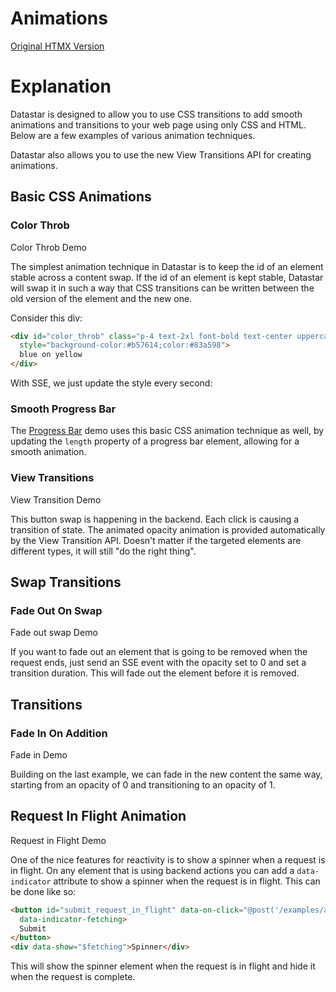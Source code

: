 # Animations

[Original HTMX Version](https://htmx.org/examples/animations/)

# Explanation

Datastar is designed to allow you to use CSS transitions to add smooth animations and transitions to your web page using
only CSS and HTML. Below are a few examples of various animation techniques.

Datastar also allows you to use the new View Transitions API for creating animations.

<div id="animations" data-init="@get('/examples/animations/data')"></div>

## Basic CSS Animations

### Color Throb

<div>
  <div id="color_throb">Color Throb Demo</div>
</div>

The simplest animation technique in Datastar is to keep the id of an element stable across a content swap. If the id of
an element is kept stable, Datastar will swap it in such a way that CSS transitions can be written between the old
version of the element and the new one.

Consider this div:

```html
<div id="color_throb" class="p-4 text-2xl font-bold text-center uppercase transition-all duration-1000 rounded-box"
  style="background-color:#b57614;color:#83a598">
  blue on yellow
</div>
```

With SSE, we just update the style every second:

### Smooth Progress Bar

The [Progress Bar](/examples/progress_bar) demo uses this basic CSS animation technique as well, by updating the
`length` property of a progress bar element, allowing for a smooth animation.

### View Transitions

<div id="view_transition">View Transition Demo</div>

This button swap is happening in the backend. Each click is causing a transition of state. The animated opacity
animation is provided automatically by the View Transition API. Doesn't matter if the targeted elements are different
types, it will still "do the right thing".

## Swap Transitions

### Fade Out On Swap

<div id="fade_out_swap">Fade out swap Demo</div>

If you want to fade out an element that is going to be removed when the request ends, just send an SSE event with the
opacity set to 0 and set a transition duration. This will fade out the element before it is removed.

## Transitions

### Fade In On Addition

<div id="fade_me_in">Fade in Demo</div>

Building on the last example, we can fade in the new content the same way, starting from an opacity of 0 and
transitioning to an opacity of 1.

## Request In Flight Animation

<div id="request_in_flight">Request in Flight Demo</div>

One of the nice features for reactivity is to show a spinner when a request is in flight. On any element that is using
backend actions you can add a `data-indicator` attribute to show a spinner when the request is in flight. This can be
done like so:

```html
<button id="submit_request_in_flight" data-on-click="@post('/examples/animations/data/request_in_flight')"
  data-indicator-fetching>
  Submit
</button>
<div data-show="$fetching">Spinner</div>
```

This will show the spinner element when the request is in flight and hide it when the request is complete.